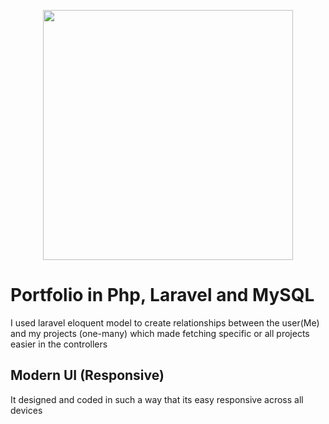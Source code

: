 <p align="center"><a href="https://laravel.com" target="_blank"><img src="https://raw.githubusercontent.com/laravel/art/master/logo-lockup/5%20SVG/2%20CMYK/1%20Full%20Color/laravel-logolockup-cmyk-red.svg" width="400"></a></p>

<h1>Portfolio in Php, Laravel and MySQL</h1>
I used laravel eloquent model to create relationships between the user(Me) and my projects (one-many) which made fetching specific or all projects easier in the controllers

## Modern UI (Responsive)
It designed and coded in such a way that its easy responsive across all devices

